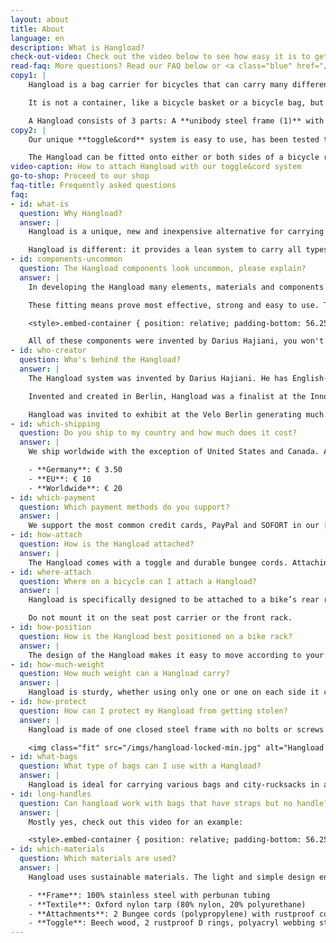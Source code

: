 ```yaml
---
layout: about
title: About
language: en
description: What is Hangload?
check-out-video: Check out the video below to see how easy it is to get going.
read-faq: More questions? Read our FAQ below or <a class="blue" href="/contact">get in touch with us</a>!
copy1: |
    Hangload is a bag carrier for bicycles that can carry many different types of bags easily and safely, increasing freedom, flexibility and convenience. 

    It is not a container, like a bicycle basket or a bicycle bag, but more like an attachable side-rack. Hangload opens up many more possibilities as to the size, type and shape of bags that can be transported by bicycle. It can carry very large bags.

    A Hangload consists of 3 parts: A **unibody steel frame (1)** with banner, which is attached by **elasticated cords (2)** to the side of the bike rack to keep your bag at a safe distance from the bike’s chain, spokes, and pedals, and a **strong wooden toggle (3)**, to hang bags of various shapes and sizes.
copy2: |
    Our unique **toggle&cord** system is easy to use, has been tested thoroughly with heavy weights and is extremely robust and suitable for its purpose (watch the video to see how easy it works).

    The Hangload can be fitted onto either or both sides of a bicycle rack. It provides a lean and elegant alternative to pannier bike bags or bike baskets.
video-caption: How to attach Hangload with our toggle&cord system
go-to-shop: Proceed to our shop
faq-title: Frequently asked questions
faq:
- id: what-is
  question: Why Hangload?
  answer: |
    Hangload is a unique, new and inexpensive alternative for carrying bags and rucksacks on the bicycle. Bicycle baskets and bags are useful, but can restrict the type of bag or load that can be transported.

    Hangload is different: it provides a lean system to carry all types of bags of various shapes and sizes, or even [drink crates](https://www.youtube.com/watch?v=kPxS3nGMboY). Thanks to Hangload, any bag can be a bicycle bag.
- id: components-uncommon
  question: The Hangload components look uncommon, please explain?
  answer: |
    In developing the Hangload many elements, materials and components were tested. It was probably the inventor's experience with sailing knots and equipment that helped him develop the robust and adjustable toggle used together with the bungee cords, which fasten with a simple knotting procedure (easier than tying shoe laces). We call this system **toggle&cord**.

    These fitting means prove most effective, strong and easy to use. They provide an additional and useful function for securing the bags further that no other embodiments can match---the Ariana technique:

    <style>.embed-container { position: relative; padding-bottom: 56.25%; height: 0; overflow: hidden; max-width: 100%; } .embed-container iframe, .embed-container object, .embed-container embed { position: absolute; top: 0; left: 0; width: 100%; height: 100%; }</style><div class='embed-container'><iframe src='https://player.vimeo.com/video/177610351' frameborder='0' webkitAllowFullScreen mozallowfullscreen allowFullScreen></iframe></div>

    All of these components were invented by Darius Hajiani, you won't come across them anywhere else.
- id: who-creator
  question: Who's behind the Hangload?
  answer: |
    The Hangload system was invented by Darius Hajiani. He has English-Iranian background, lives in Berlin, and was looking for a better way to transport grocery bags by bicycle. After researching, experimenting with different materials, and testing extensively, he came up with the Hangload system.

    Invented and created in Berlin, Hangload was a finalist at the Innovation Price Berlin (Innovationpreis Berlin Brandenburg) and garnered media interest.  

    Hangload was invited to exhibit at the Velo Berlin generating much interest and requests from the public and bicycle shops in Berlin.
- id: which-shipping
  question: Do you ship to my country and how much does it cost?
  answer: |
    We ship worldwide with the exception of United States and Canada. At the moment we offer the following rates:

    - **Germany**: € 3.50
    - **EU**: € 10
    - **Worldwide**: € 20
- id: which-payment
  question: Which payment methods do you support?
  answer: |
    We support the most common credit cards, PayPal and SOFORT in our [online shop](/shop). If you want to pay in advance via bank transfer, just fill up our [order form](/shop/order-form) and we'll get right back to you with our bank details.
- id: how-attach
  question: How is the Hangload attached?
  answer: |
    The Hangload comes with a toggle and durable bungee cords. Attaching it to your bike takes under a minute and requires no tools or technical skills. Detailed printed descriptions are included in the package. Check out the video [above](#instructions-video) to see how a Hangload is installed in real-time, or check out this <a href="/imgs/pdf/instructions-en.pdf" target="_blank">PDF</a>.
- id: where-attach
  question: Where on a bicycle can I attach a Hangload?
  answer: |
    Hangload is specifically designed to be attached to a bike’s rear rack or carrier.

    Do not mount it on the seat post carrier or the front rack.
- id: how-position
  question: How is the Hangload best positioned on a bike rack?
  answer: |
    The design of the Hangload makes it easy to move according to your needs, e.g. taller people would want to slide it a bit further back to avoid interfering with their pedalling.
- id: how-much-weight
  question: How much weight can a Hangload carry?
  answer: |
    Hangload is sturdy, whether using only one or one on each side it can carry up to the maximum weight that your fitted luggage-rack is designed to carry. This is usually 25-30kg max. Please check your rack carrying capacity.
- id: how-protect
  question: How can I protect my Hangload from getting stolen?
  answer: |
    Hangload is made of one closed steel frame with no bolts or screws attached. Just pass your bike lock or chain through the Hangload frame when locking your bike as shown below.

    <img class="fit" src="/imgs/hangload-locked-min.jpg" alt="Hangload locked">
- id: what-bags
  question: What type of bags can I use with a Hangload?
  answer: |
    Hangload is ideal for carrying various bags and city-rucksacks in all shapes and sizes. It works best with bags with a soft handle.
- id: long-handles
  question: Can hangload work with bags that have straps but no handle?
  answer: |
    Mostly yes, check out this video for an example:

    <style>.embed-container { position: relative; padding-bottom: 56.25%; height: 0; overflow: hidden; max-width: 100%; } .embed-container iframe, .embed-container object, .embed-container embed { position: absolute; top: 0; left: 0; width: 100%; height: 100%; }</style><div class='embed-container'><iframe src='https://player.vimeo.com/video/108349418' frameborder='0' webkitAllowFullScreen mozallowfullscreen allowFullScreen></iframe></div>
- id: which-materials
  question: Which materials are used?
  answer: |
    Hangload uses sustainable materials. The light and simple design ensures an efficient use of raw materials and energy consumption in the process. Tha materials used are:

    - **Frame**: 100% stainless steel with perbunan tubing
    - **Textile**: Oxford nylon tarp (80% nylon, 20% polyurethane)
    - **Attachments**: 2 Bungee cords (polypropylene) with rustproof cord clips
    - **Toggle**: Beech wood, 2 rustproof D rings, polyacryl webbing straps
---
```




